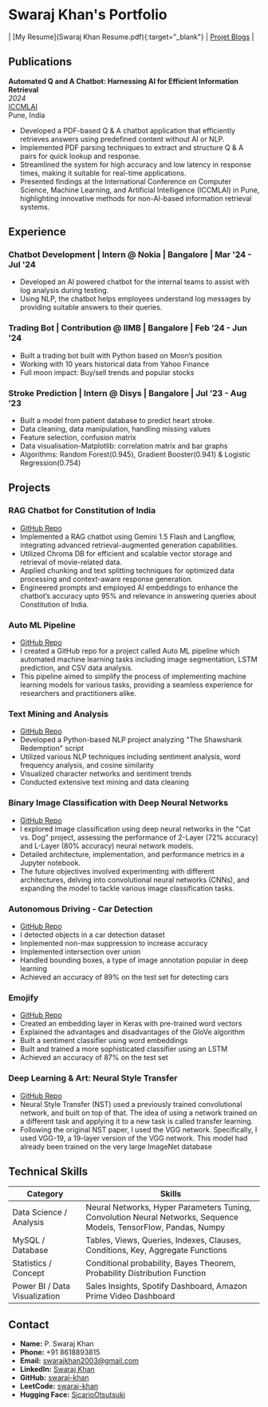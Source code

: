 # Swaraj Khan's Portfolio

|  [My Resume](Swaraj Khan Resume.pdf){:target="_blank"} | [Projet Blogs](https://swarajkhan.quarto.pub/testing-blog/) |


## Publications

**Automated Q and A Chatbot: Harnessing AI for Efficient Information Retrieval**  
*2024*  
[ICCMLAI](https://theconferenceworld.org/conference_album.php?al_id=647)  
Pune, India

- Developed a PDF-based Q & A chatbot application that efficiently retrieves answers using predefined content without AI or NLP.
- Implemented PDF parsing techniques to extract and structure Q & A pairs for quick lookup and response.
- Streamlined the system for high accuracy and low latency in response times, making it suitable for real-time applications.
- Presented findings at the International Conference on Computer Science, Machine Learning, and Artificial Intelligence (ICCMLAI) in Pune, highlighting innovative methods for non-AI-based information retrieval systems.


## Experience

### Chatbot Development | Intern @ Nokia | Bangalore | Mar '24 - Jul '24
- Developed an AI powered chatbot for the internal teams to assist with log analysis during testing.
- Using NLP, the chatbot helps employees understand log messages by providing suitable answers to their queries.

### Trading Bot | Contribution @ IIMB | Bangalore | Feb ’24 - Jun '24
- Built a trading bot built with Python based on Moon’s position
- Working with 10 years historical data from Yahoo Finance
- Full moon impact: Buy/sell trends and popular stocks

### Stroke Prediction | Intern @ Disys | Bangalore | Jul ’23 - Aug ’23
- Built a model from patient database to predict heart stroke.
- Data cleaning, data manipulation, handling missing values
- Feature selection, confusion matrix
- Data visualisation-Matplotlib: correlation matrix and bar graphs
- Algorithms: Random Forest(0.945), Gradient Booster(0.941) & Logistic Regression(0.754)

## Projects

### RAG Chatbot for Constitution of India
- [GitHub Repo](https://github.com/swaraj-khan/Avatar-James-Cameron-RAG-Chatbot)
- Implemented a RAG chatbot using Gemini 1.5 Flash and Langflow, integrating advanced retrieval-augmented generation
capabilities.
- Utilized Chroma DB for efficient and scalable vector storage and retrieval of movie-related data.
- Applied chunking and text splitting techniques for optimized data processing and context-aware response generation.
- Engineered prompts and employed AI embeddings to enhance the chatbot’s accuracy upto 95% and relevance in
answering queries about Constitution of India.

### Auto ML Pipeline
- [GitHub Repo](https://github.com/swaraj-khan/AutoML-Data-Pipeline)
- I created a GitHub repo for a project called Auto ML pipeline which automated machine learning tasks including image segmentation, LSTM prediction, and CSV data analysis.
- This pipeline aimed to simplify the process of implementing machine learning models for various tasks, providing a seamless experience for researchers and practitioners alike.

### Text Mining and Analysis
- [GitHub Repo](https://github.com/swaraj-khan/Shawshank-Redemption-Script-for-NLP)
- Developed a Python-based NLP project analyzing "The Shawshank Redemption" script
- Utilized various NLP techniques including sentiment analysis, word frequency analysis, and cosine similarity
- Visualized character networks and sentiment trends
- Conducted extensive text mining and data cleaning

### Binary Image Classification with Deep Neural Networks
- [GitHub Repo](https://github.com/swaraj-khan/Deep-Neural-Netwroks/blob/main/2.%20Binary_Classification.pdf)
- I explored image classification using deep neural networks in the "Cat vs. Dog" project, assessing the performance of 2-Layer (72% accuracy) and L-Layer (80% accuracy) neural network models.
- Detailed architecture, implementation, and performance metrics in a Jupyter notebook.
- The future objectives involved experimenting with different architectures, delving into convolutional neural networks (CNNs), and expanding the model to tackle various image classification tasks.

### Autonomous Driving - Car Detection
- [GitHub Repo](https://github.com/swaraj-khan/Deep-Neural-Netwroks/blob/main/Autonomous_driving_application_Car_detection.ipynb)
- I detected objects in a car detection dataset
- Implemented non-max suppression to increase accuracy
- Implemented intersection over union
- Handled bounding boxes, a type of image annotation popular in deep learning
- Achieved an accuracy of 89% on the test set for detecting cars 

### Emojify
- [GitHub Repo](https://github.com/swaraj-khan/Deep-Neural-Netwroks/blob/main/Emoji_v3a.ipynb)
- Created an embedding layer in Keras with pre-trained word vectors
- Explained the advantages and disadvantages of the GloVe algorithm
- Built a sentiment classifier using word embeddings
- Built and trained a more sophisticated classifier using an LSTM
- Achieved an accuracy of 87% on the test set

### Deep Learning & Art: Neural Style Transfer
- [GitHub Repo](https://github.com/swaraj-khan/Deep-Neural-Netwroks/blob/main/art-generation-with-neural-style-transfer.ipynb)
- Neural Style Transfer (NST) used a previously trained convolutional network, and built on top of that. The idea of using a network trained on a different task and applying it to a new task is called transfer learning.
- Following the original NST paper, I used the VGG network. Specifically, I used VGG-19, a 19-layer version of the VGG network. This model had already been trained on the very large ImageNet database


## Technical Skills

| Category                   | Skills                                                                                   |
|----------------------------|------------------------------------------------------------------------------------------|
| Data Science / Analysis    | Neural Networks, Hyper Parameters Tuning, Convolution Neural Networks, Sequence Models, TensorFlow, Pandas, Numpy |
| MySQL / Database           | Tables, Views, Queries, Indexes, Clauses, Conditions, Key, Aggregate Functions          |
| Statistics / Concept       | Conditional probability, Bayes Theorem, Probability Distribution Function                |
| Power BI / Data Visualization | Sales Insights, Spotify Dashboard, Amazon Prime Video Dashboard                         |


## Contact

- **Name:** P. Swaraj Khan
- **Phone:** +91 8618893815
- **Email:** swarajkhan2003@gmail.com
- **LinkedIn:** [Swaraj Khan](https://www.linkedin.com/in/swaraj-khan/)
- **GitHub:** [swaraj-khan](https://github.com/swaraj-khan)
- **LeetCode:** [swaraj-khan](https://leetcode.com/swaraj-khan/)
- **Hugging Face:** [SicarioOtsutsuki](https://huggingface.co/SicarioOtsutsuki)
